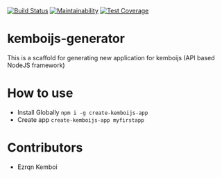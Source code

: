 [![Build Status](https://travis-ci.org/kemboijs/kemboijs-generator.svg?branch=master)](https://travis-ci.org/kemboijs/kemboijs-generator)
[![Maintainability](https://api.codeclimate.com/v1/badges/e6c0ab94bd05adbe3b04/maintainability)](https://codeclimate.com/github/kemboijs/kemboijs-generator/maintainability)
[![Test Coverage](https://api.codeclimate.com/v1/badges/e6c0ab94bd05adbe3b04/test_coverage)](https://codeclimate.com/github/kemboijs/kemboijs-generator/test_coverage)

# kemboijs-generator
This is a scaffold for generating new application for kemboijs (API based NodeJS framework)

# How to use

- Install Globally `npm i -g create-kemboijs-app`
- Create app `create-kemboijs-app myfirstapp`

# Contributors

- Ezrqn Kemboi
